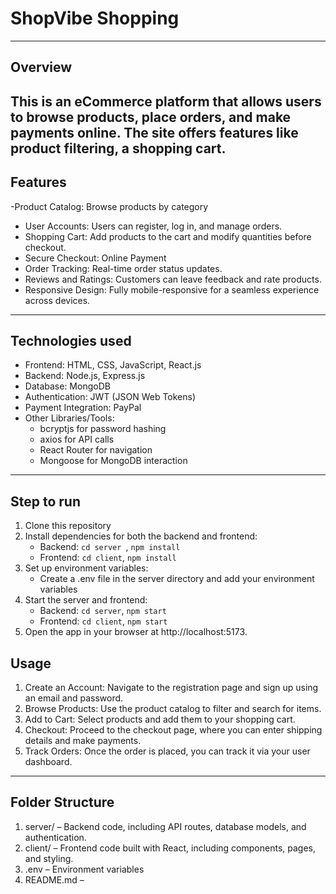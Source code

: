# ShopVibe Shopping 
---

**Overview**
---

This is an eCommerce platform that allows users to browse products, place orders, and make payments online. The site offers features like product filtering, a shopping cart.
---

**Features**
---

-Product Catalog: Browse products by category
- User Accounts: Users can register, log in, and manage orders.
- Shopping Cart: Add products to the cart and modify quantities before checkout.
- Secure Checkout: Online Payment
- Order Tracking: Real-time order status updates.
- Reviews and Ratings: Customers can leave feedback and rate products.
- Responsive Design: Fully mobile-responsive for a seamless experience across devices.
---

**Technologies used**
---

- Frontend: HTML, CSS, JavaScript, React.js
- Backend: Node.js, Express.js
- Database: MongoDB
- Authentication: JWT (JSON Web Tokens)
- Payment Integration: PayPal 
- Other Libraries/Tools:
    - bcryptjs for password hashing
    - axios for API calls
    - React Router for navigation
    - Mongoose for MongoDB interaction
---
**Step to run**
---
1. Clone this repository
2. Install dependencies for both the backend and frontend:
     - Backend: ``cd server ``, ``npm install``
     - Frontend: ``cd client``, ``npm install``
3. Set up environment variables:
    - Create a .env file in the server directory and add your environment variables
4. Start the server and frontend:
    - Backend: ``cd server``, ``npm start``
    - Frontend: ``cd client``, ``npm start``
5. Open the app in your browser at http://localhost:5173.


**Usage**
---
1. Create an Account: Navigate to the registration page and sign up using an email and password.
2. Browse Products: Use the product catalog to filter and search for items.
3. Add to Cart: Select products and add them to your shopping cart.
4. Checkout: Proceed to the checkout page, where you can enter shipping details and make payments.
5. Track Orders: Once the order is placed, you can track it via your user dashboard.
---

**Folder Structure**
---
1. server/ – Backend code, including API routes, database   models, and authentication.
2. client/ – Frontend code built with React, including components, pages, and styling.
3. .env – Environment variables 
4. README.md – 